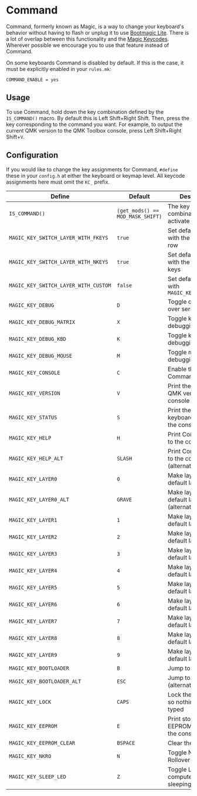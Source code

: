 # Command

Command, formerly known as Magic, is a way to change your keyboard's behavior without having to flash or unplug it to use [Bootmagic Lite](bootmagic). There is a lot of overlap between this functionality and the [Magic Keycodes](keycodes_magic). Wherever possible we encourage you to use that feature instead of Command.

On some keyboards Command is disabled by default. If this is the case, it must be explicitly enabled in your `rules.mk`:

```make
COMMAND_ENABLE = yes
```

## Usage

To use Command, hold down the key combination defined by the `IS_COMMAND()` macro. By default this is Left Shift+Right Shift. Then, press the key corresponding to the command you want. For example, to output the current QMK version to the QMK Toolbox console, press Left Shift+Right Shift+`V`.

## Configuration

If you would like to change the key assignments for Command, `#define` these in your `config.h` at either the keyboard or keymap level. All keycode assignments here must omit the `KC_` prefix.

|Define                              |Default                         |Description                                     |
|------------------------------------|--------------------------------|------------------------------------------------|
|`IS_COMMAND()`                      |`(get_mods() == MOD_MASK_SHIFT)`|The key combination to activate Command         |
|`MAGIC_KEY_SWITCH_LAYER_WITH_FKEYS` |`true`                          |Set default layer with the Function row         |
|`MAGIC_KEY_SWITCH_LAYER_WITH_NKEYS` |`true`                          |Set default layer with the number keys          |
|`MAGIC_KEY_SWITCH_LAYER_WITH_CUSTOM`|`false`                         |Set default layer with `MAGIC_KEY_LAYER0..9`    |
|`MAGIC_KEY_DEBUG`                   |`D`                             |Toggle debugging over serial                    |
|`MAGIC_KEY_DEBUG_MATRIX`            |`X`                             |Toggle key matrix debugging                     |
|`MAGIC_KEY_DEBUG_KBD`               |`K`                             |Toggle keyboard debugging                       |
|`MAGIC_KEY_DEBUG_MOUSE`             |`M`                             |Toggle mouse debugging                          |
|`MAGIC_KEY_CONSOLE`                 |`C`                             |Enable the Command console                      |
|`MAGIC_KEY_VERSION`                 |`V`                             |Print the running QMK version to the console    |
|`MAGIC_KEY_STATUS`                  |`S`                             |Print the current keyboard status to the console|
|`MAGIC_KEY_HELP`                    |`H`                             |Print Command help to the console               |
|`MAGIC_KEY_HELP_ALT`                |`SLASH`                         |Print Command help to the console (alternate)   |
|`MAGIC_KEY_LAYER0`                  |`0`                             |Make layer 0 the default layer                  |
|`MAGIC_KEY_LAYER0_ALT`              |`GRAVE`                         |Make layer 0 the default layer (alternate)      |
|`MAGIC_KEY_LAYER1`                  |`1`                             |Make layer 1 the default layer                  |
|`MAGIC_KEY_LAYER2`                  |`2`                             |Make layer 2 the default layer                  |
|`MAGIC_KEY_LAYER3`                  |`3`                             |Make layer 3 the default layer                  |
|`MAGIC_KEY_LAYER4`                  |`4`                             |Make layer 4 the default layer                  |
|`MAGIC_KEY_LAYER5`                  |`5`                             |Make layer 5 the default layer                  |
|`MAGIC_KEY_LAYER6`                  |`6`                             |Make layer 6 the default layer                  |
|`MAGIC_KEY_LAYER7`                  |`7`                             |Make layer 7 the default layer                  |
|`MAGIC_KEY_LAYER8`                  |`8`                             |Make layer 8 the default layer                  |
|`MAGIC_KEY_LAYER9`                  |`9`                             |Make layer 9 the default layer                  |
|`MAGIC_KEY_BOOTLOADER`              |`B`                             |Jump to bootloader                              |
|`MAGIC_KEY_BOOTLOADER_ALT`          |`ESC`                           |Jump to bootloader (alternate)                  |
|`MAGIC_KEY_LOCK`                    |`CAPS`                          |Lock the keyboard so nothing can be typed       |
|`MAGIC_KEY_EEPROM`                  |`E`                             |Print stored EEPROM config to the console       |
|`MAGIC_KEY_EEPROM_CLEAR`            |`BSPACE`                        |Clear the EEPROM                                |
|`MAGIC_KEY_NKRO`                    |`N`                             |Toggle N-Key Rollover (NKRO)                    |
|`MAGIC_KEY_SLEEP_LED`               |`Z`                             |Toggle LED when computer is sleeping            |
